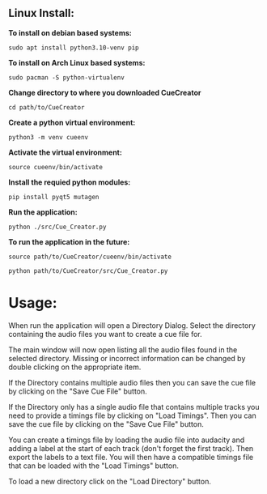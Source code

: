 ## Linux Install:

**To install on debian based systems:**

`sudo apt install python3.10-venv pip`

**To install on Arch Linux based systems:**

`sudo pacman -S python-virtualenv`

**Change directory to where you downloaded CueCreator**

`cd path/to/CueCreator`

**Create a python virtual environment:**

`python3 -m venv cueenv`

**Activate the virtual environment:**

`source cueenv/bin/activate`

**Install the requied python modules:**

`pip install pyqt5 mutagen`

**Run the application:**

`python ./src/Cue_Creator.py`

**To run the application in the future:**

`source path/to/CueCreator/cueenv/bin/activate`

`python path/to/CueCreator/src/Cue_Creator.py`

# Usage:

When run the application will open a Directory Dialog.
Select the directory containing the audio files you want to create a cue file for.

The main window will now open listing all the audio files found in the selected directory.
Missing or incorrect information can be changed by double clicking on the appropriate item.

If the Directory contains multiple audio files then you can save the cue file by clicking on the "Save Cue File" button.

If the Directory only has a single audio file that contains multiple tracks you need to provide a timings file by clicking on "Load Timings".
Then you can save the cue file by clicking on the "Save Cue File" button.

You can create a timings file by loading the audio file into audacity and adding a label at the start of each track (don't forget the first track).
Then export the labels to a text file. You will then have a compatible timings file that can be loaded with the "Load Timings" button. 

To load a new directory click on the "Load Directory" button.
